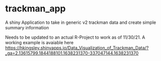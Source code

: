 # trackman_app
A shiny Application to take in generic v2 trackman data and create simple summary information

Needs to be updated to an actual R-Project to work as of 11/30/21. A working example is avaiable here https://hkingsley.shinyapps.io/Data_Visualization_of_Trackman_Data/?_ga=2.13615799.1844188101.1638231370-337047144.1638231370
